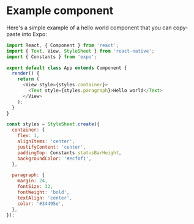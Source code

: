 # Example component

Here's a simple example of a hello world component that you can copy-paste into Expo:

```js
import React, { Component } from 'react';
import { Text, View, StyleSheet } from 'react-native';
import { Constants } from 'expo';

export default class App extends Component {
  render() {
    return (
      <View style={styles.container}>
        <Text style={styles.paragraph}>Hello world</Text>
      </View>
    );
  }
}

const styles = StyleSheet.create({
  container: {
    flex: 1,
    alignItems: 'center',
    justifyContent: 'center',
    paddingTop: Constants.statusBarHeight,
    backgroundColor: '#ecf0f1',
  },

  paragraph: {
    margin: 24,
    fontSize: 32,
    fontWeight: 'bold',
    textAlign: 'center',
    color: '#34495e',
  },
});
```